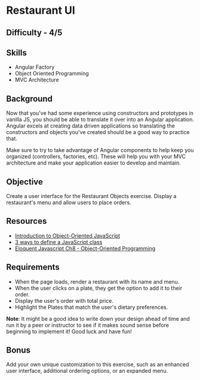 # Restaurant UI

## Difficulty - 4/5

## Skills
- Angular Factory
- Object Oriented Programming
- MVC Architecture

## Background
Now that you've had some experience using constructors and prototypes in vanilla JS, you should be able to translate it over into an Angular application.  Angular excels at creating data driven applications so translating the constructors and objects you've created should be a good way to practice that.

Make sure to try to take advantage of Angular components to help keep you organized (controllers, factories, etc).  These will help you with your MVC architecture and make your application easier to develop and maintain.

## Objective
Create a user interface for the Restaurant Objects exercise. Display a restaurant's menu and allow users to place orders.

## Resources
- [Introduction to Object-Oriented JavaScript](https://developer.mozilla.org/en-US/docs/Web/JavaScript/Introduction_to_Object-Oriented_JavaScript)
- [3 ways to define a JavaScript class](http://www.phpied.com/3-ways-to-define-a-javascript-class/)
- [Eloquent Javascript Ch8 - Object-Oriented Programming](http://eloquentjavascript.net/chapter8.html)

## Requirements
- When the page loads, render a restaurant with its name and menu.
- When the user clicks on a plate, they get the option to add it to their order.
- Display the user's order with total price.
- Highlight the Plates that match the user's dietary preferences.

<strong>Note</strong>: It might be a good idea to write down your design ahead of time and run it by a peer or instructor to see if it makes sound sense before beginning to implement it! Good luck and have fun!

## Bonus
Add your own unique customization to this exercise, such as an enhanced user interface, additional ordering options, or an expanded menu.